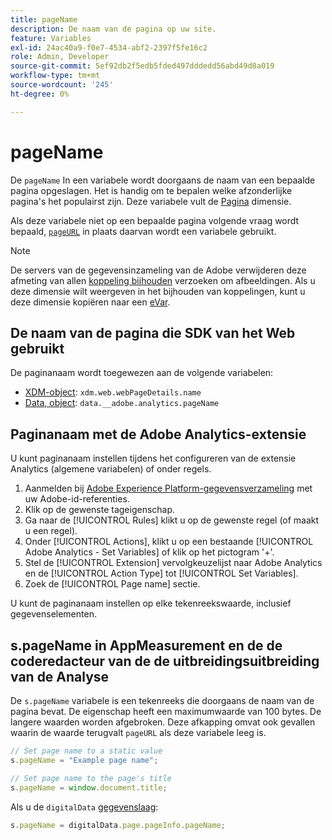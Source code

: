 ```yaml
---
title: pageName
description: De naam van de pagina op uw site.
feature: Variables
exl-id: 24ac40a9-f0e7-4534-abf2-2397f5fe16c2
role: Admin, Developer
source-git-commit: 5ef92db2f5edb5fded497dddedd56abd49d8a019
workflow-type: tm+mt
source-wordcount: '245'
ht-degree: 0%

---
```


# pageName

De `pageName` In een variabele wordt doorgaans de naam van een bepaalde pagina opgeslagen. Het is handig om te bepalen welke afzonderlijke pagina&#39;s het populairst zijn. Deze variabele vult de [Pagina](/help/components/dimensions/page.md) dimensie.

Als deze variabele niet op een bepaalde pagina volgende vraag wordt bepaald, [`pageURL`](pageurl.md) in plaats daarvan wordt een variabele gebruikt.

>[!NOTE]
>
>De servers van de gegevensinzameling van de Adobe verwijderen deze afmeting van allen [koppeling bijhouden](/help/implement/vars/functions/tl-method.md) verzoeken om afbeeldingen. Als u deze dimensie wilt weergeven in het bijhouden van koppelingen, kunt u deze dimensie kopiëren naar een [eVar](evar.md).

## De naam van de pagina die SDK van het Web gebruikt

De paginanaam wordt toegewezen aan de volgende variabelen:

* [XDM-object](/help/implement/aep-edge/xdm-var-mapping.md): `xdm.web.webPageDetails.name`
* [Data, object](/help/implement/aep-edge/data-var-mapping.md): `data.__adobe.analytics.pageName`

## Paginanaam met de Adobe Analytics-extensie

U kunt paginanaam instellen tijdens het configureren van de extensie Analytics (algemene variabelen) of onder regels.

1. Aanmelden bij [Adobe Experience Platform-gegevensverzameling](https://experience.adobe.com/data-collection) met uw Adobe-id-referenties.
2. Klik op de gewenste tageigenschap.
3. Ga naar de [!UICONTROL Rules] klikt u op de gewenste regel (of maakt u een regel).
4. Onder [!UICONTROL Actions], klikt u op een bestaande [!UICONTROL Adobe Analytics - Set Variables] of klik op het pictogram &#39;+&#39;.
5. Stel de [!UICONTROL Extension] vervolgkeuzelijst naar Adobe Analytics en de [!UICONTROL Action Type] tot [!UICONTROL Set Variables].
6. Zoek de [!UICONTROL Page name] sectie.

U kunt de paginanaam instellen op elke tekenreekswaarde, inclusief gegevenselementen.

## s.pageName in AppMeasurement en de de coderedacteur van de de uitbreidingsuitbreiding van de Analyse

De `s.pageName` variabele is een tekenreeks die doorgaans de naam van de pagina bevat. De eigenschap heeft een maximumwaarde van 100 bytes. De langere waarden worden afgebroken. Deze afkapping omvat ook gevallen waarin de waarde terugvalt `pageURL` als deze variabele leeg is.

```js
// Set page name to a static value
s.pageName = "Example page name";

// Set page name to the page's title
s.pageName = window.document.title;
```

Als u de `digitalData` [gegevenslaag](../../prepare/data-layer.md):

```js
s.pageName = digitalData.page.pageInfo.pageName;
```
